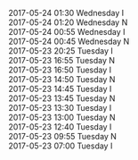 2017-05-24 01:30 Wednesday  I  
2017-05-24 01:20 Wednesday  N  
2017-05-24 00:55 Wednesday  I  
2017-05-24 00:45 Wednesday  N  
2017-05-23 20:25 Tuesday  I  
2017-05-23 16:55 Tuesday  N  
2017-05-23 16:50 Tuesday  I  
2017-05-23 14:50 Tuesday  N  
2017-05-23 14:45 Tuesday  I  
2017-05-23 13:45 Tuesday  N  
2017-05-23 13:30 Tuesday  I  
2017-05-23 13:00 Tuesday  N  
2017-05-23 12:40 Tuesday  I  
2017-05-23 09:55 Tuesday  N  
2017-05-23 07:00 Tuesday  I  
